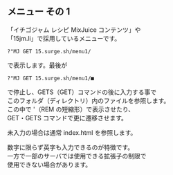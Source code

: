 ## メニュー その 1

「イチゴジャム レシピ MixJuice コンテンツ」や\
「15jm.li」で採用しているメニューです。

```
?"MJ GET 15.surge.sh/menu1/
```

で表示します。最後が

```
?"MJ GET 15.surge.sh/menu1/■
```

で停止し、GETS（GET）コマンドの後に入力する事で\
このフォルダ（ディレクトリ）内のファイルを参照します。\
この中で '（REM の短縮形）で表示させたり、\
GET・GETS コマンドで更に遷移させます。

未入力の場合は通常 index.html を参照します。

数字に限らず英字も入力できるのが特徴です。\
一方で一部のサーバでは使用できる拡張子の制限で\
使用できない場合があります。
